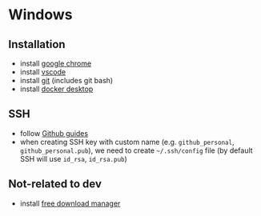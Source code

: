 # Windows

## Installation

- install [google chrome](https://www.google.com/intl/id/chrome/)
- install [vscode](https://code.visualstudio.com/download)
- install [git](https://git-scm.com/downloads) (includes git bash)
- install [docker desktop](https://www.docker.com/get-started/)

## SSH

- follow [Github guides](https://docs.github.com/en/authentication/connecting-to-github-with-ssh/about-ssh)
- when creating SSH key with custom name (e.g. `github_personal`, `github_personal.pub`), we need to create `~/.ssh/config` file (by default SSH will use `id_rsa`, `id_rsa.pub`)

## Not-related to dev

- install [free download manager](https://www.freedownloadmanager.org/download.htm)